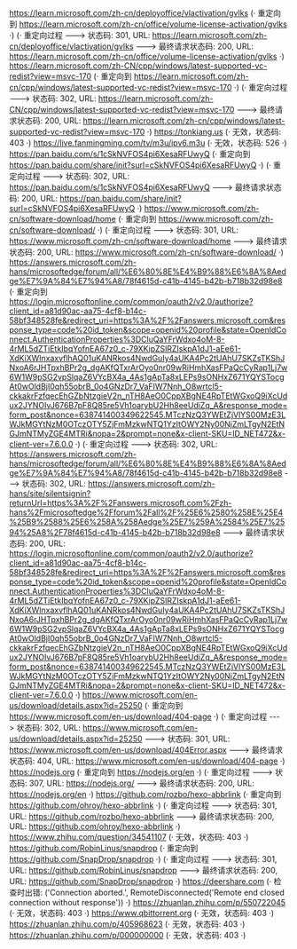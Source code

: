 https://learn.microsoft.com/zh-cn/deployoffice/vlactivation/gvlks (· 重定向到 https://learn.microsoft.com/zh-cn/office/volume-license-activation/gvlks ·)
(· 重定向过程 ---> 状态码: 301, URL: https://learn.microsoft.com/zh-cn/deployoffice/vlactivation/gvlks ---> 最终请求状态码: 200, URL: https://learn.microsoft.com/zh-cn/office/volume-license-activation/gvlks ·)
https://learn.microsoft.com/zh-CN/cpp/windows/latest-supported-vc-redist?view=msvc-170 (· 重定向到 https://learn.microsoft.com/zh-cn/cpp/windows/latest-supported-vc-redist?view=msvc-170 ·)
(· 重定向过程 ---> 状态码: 302, URL: https://learn.microsoft.com/zh-CN/cpp/windows/latest-supported-vc-redist?view=msvc-170 ---> 最终请求状态码: 200, URL: https://learn.microsoft.com/zh-cn/cpp/windows/latest-supported-vc-redist?view=msvc-170 ·)
https://tonkiang.us (· 无效，状态码: 403 ·)
https://live.fanmingming.com/tv/m3u/ipv6.m3u (· 无效，状态码: 526 ·)
https://pan.baidu.com/s/1cSkNVFOS4pi6XesaRFUwyQ (· 重定向到 https://pan.baidu.com/share/init?surl=cSkNVFOS4pi6XesaRFUwyQ ·)
(· 重定向过程 ---> 状态码: 302, URL: https://pan.baidu.com/s/1cSkNVFOS4pi6XesaRFUwyQ ---> 最终请求状态码: 200, URL: https://pan.baidu.com/share/init?surl=cSkNVFOS4pi6XesaRFUwyQ ·)
https://www.microsoft.com/zh-cn/software-download/home (· 重定向到 https://www.microsoft.com/zh-cn/software-download/ ·)
(· 重定向过程 ---> 状态码: 301, URL: https://www.microsoft.com/zh-cn/software-download/home ---> 最终请求状态码: 200, URL: https://www.microsoft.com/zh-cn/software-download/ ·)
https://answers.microsoft.com/zh-hans/microsoftedge/forum/all/%E6%80%8E%E4%B9%88%E6%8A%8Aedge%E7%9A%84%E7%94%A8/78f4615d-c41b-4145-b42b-b718b32d98e8 (· 重定向到 https://login.microsoftonline.com/common/oauth2/v2.0/authorize?client_id=a81d90ac-aa75-4cf8-b14c-58bf348528fe&redirect_uri=https%3A%2F%2Fanswers.microsoft.com&response_type=code%20id_token&scope=openid%20profile&state=OpenIdConnect.AuthenticationProperties%3DCluQaYFrWdxo4oM-8-4rML5dZTiEtkIbqYofnEA67z0_c-79XKipZSlRZIskpA1dJ1-aEe61-XdKiXWlnxaxvflhAQ01uKANRkos4NwdGuIy4aUKA4Pc2tUAhU7SKZsTKShJNxoA6rJHTpxhBPr2g_dgAKfQTxrArOyo0nr09wRiHmhXasFPaQcCyRap1Lj7w6W1W9pSG2vpSlqaZ6VYcBX4a_4As1gApTa8xLEPs9sONHxZ671YQYSTocgAt0wOldBjI0qh55obrB_0o4GNzDr7_VaFIW7Nnh_O8wrtcl5-ckkakrFzfqecEhGZbNtzgieV2n_nTH8AeO0CppXBgNE4RpTEtWGxoQ9iXcUdux2JYNOIvJ676B7pF8Q85re5Vh1oarybU2Hh8eeUdiZq_A&response_mode=form_post&nonce=638741400349622545.MTczNzQ3YWEtZjVlYS00MzE3LWJkMGYtNzM0OTczOTY5ZjFmMzkwNTQ1YzItOWY2Ny00NjZmLTgyN2EtNGJmNTMyZGE4MTRi&nopa=2&prompt=none&x-client-SKU=ID_NET472&x-client-ver=7.6.0.0 ·)
(· 重定向过程 ---> 状态码: 302, URL: https://answers.microsoft.com/zh-hans/microsoftedge/forum/all/%E6%80%8E%E4%B9%88%E6%8A%8Aedge%E7%9A%84%E7%94%A8/78f4615d-c41b-4145-b42b-b718b32d98e8 ---> 状态码: 302, URL: https://answers.microsoft.com/zh-hans/site/silentsignin?returnUrl=https%3A%2F%2Fanswers.microsoft.com%2Fzh-hans%2Fmicrosoftedge%2Fforum%2Fall%2F%25E6%2580%258E%25E4%25B9%2588%25E6%258A%258Aedge%25E7%259A%2584%25E7%2594%25A8%2F78f4615d-c41b-4145-b42b-b718b32d98e8 ---> 最终请求状态码: 200, URL: https://login.microsoftonline.com/common/oauth2/v2.0/authorize?client_id=a81d90ac-aa75-4cf8-b14c-58bf348528fe&redirect_uri=https%3A%2F%2Fanswers.microsoft.com&response_type=code%20id_token&scope=openid%20profile&state=OpenIdConnect.AuthenticationProperties%3DCluQaYFrWdxo4oM-8-4rML5dZTiEtkIbqYofnEA67z0_c-79XKipZSlRZIskpA1dJ1-aEe61-XdKiXWlnxaxvflhAQ01uKANRkos4NwdGuIy4aUKA4Pc2tUAhU7SKZsTKShJNxoA6rJHTpxhBPr2g_dgAKfQTxrArOyo0nr09wRiHmhXasFPaQcCyRap1Lj7w6W1W9pSG2vpSlqaZ6VYcBX4a_4As1gApTa8xLEPs9sONHxZ671YQYSTocgAt0wOldBjI0qh55obrB_0o4GNzDr7_VaFIW7Nnh_O8wrtcl5-ckkakrFzfqecEhGZbNtzgieV2n_nTH8AeO0CppXBgNE4RpTEtWGxoQ9iXcUdux2JYNOIvJ676B7pF8Q85re5Vh1oarybU2Hh8eeUdiZq_A&response_mode=form_post&nonce=638741400349622545.MTczNzQ3YWEtZjVlYS00MzE3LWJkMGYtNzM0OTczOTY5ZjFmMzkwNTQ1YzItOWY2Ny00NjZmLTgyN2EtNGJmNTMyZGE4MTRi&nopa=2&prompt=none&x-client-SKU=ID_NET472&x-client-ver=7.6.0.0 ·)
https://www.microsoft.com/en-us/download/details.aspx?id=25250 (· 重定向到 https://www.microsoft.com/en-us/download/404-page ·)
(· 重定向过程 ---> 状态码: 302, URL: https://www.microsoft.com/en-us/download/details.aspx?id=25250 ---> 状态码: 301, URL: https://www.microsoft.com/en-us/download/404Error.aspx ---> 最终请求状态码: 404, URL: https://www.microsoft.com/en-us/download/404-page ·)
https://nodejs.org (· 重定向到 https://nodejs.org/en ·)
(· 重定向过程 ---> 状态码: 307, URL: https://nodejs.org/ ---> 最终请求状态码: 200, URL: https://nodejs.org/en ·)
https://github.com/rozbo/hexo-abbrlink (· 重定向到 https://github.com/ohroy/hexo-abbrlink ·)
(· 重定向过程 ---> 状态码: 301, URL: https://github.com/rozbo/hexo-abbrlink ---> 最终请求状态码: 200, URL: https://github.com/ohroy/hexo-abbrlink ·)
https://www.zhihu.com/question/34541107 (· 无效，状态码: 403 ·)
https://github.com/RobinLinus/snapdrop (· 重定向到 https://github.com/SnapDrop/snapdrop ·)
(· 重定向过程 ---> 状态码: 301, URL: https://github.com/RobinLinus/snapdrop ---> 最终请求状态码: 200, URL: https://github.com/SnapDrop/snapdrop ·)
https://deershare.com (· 检查时出错: ('Connection aborted.', RemoteDisconnected('Remote end closed connection without response')) ·)
https://zhuanlan.zhihu.com/p/550722045 (· 无效，状态码: 403 ·)
https://www.qbittorrent.org (· 无效，状态码: 403 ·)
https://zhuanlan.zhihu.com/p/405968623 (· 无效，状态码: 403 ·)
https://zhuanlan.zhihu.com/p/000000000 (· 无效，状态码: 403 ·)
